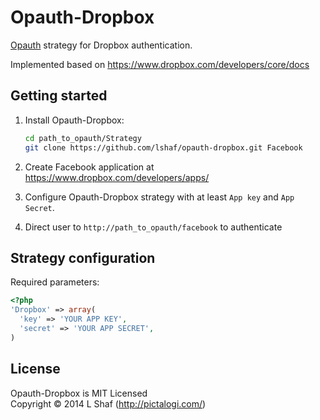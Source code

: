 Opauth-Dropbox
=============
[Opauth][1] strategy for Dropbox authentication.

Implemented based on https://www.dropbox.com/developers/core/docs

Getting started
----------------
1. Install Opauth-Dropbox:
   ```bash
   cd path_to_opauth/Strategy
   git clone https://github.com/lshaf/opauth-dropbox.git Facebook
   ```

2. Create Facebook application at https://www.dropbox.com/developers/apps/

3. Configure Opauth-Dropbox strategy with at least `App key` and `App Secret`.

4. Direct user to `http://path_to_opauth/facebook` to authenticate

Strategy configuration
----------------------

Required parameters:

```php
<?php
'Dropbox' => array(
  'key' => 'YOUR APP KEY',
  'secret' => 'YOUR APP SECRET',
)
```

License
---------
Opauth-Dropbox is MIT Licensed  
Copyright © 2014 L Shaf (http://pictalogi.com/)

[1]: https://github.com/opauth/opauth
